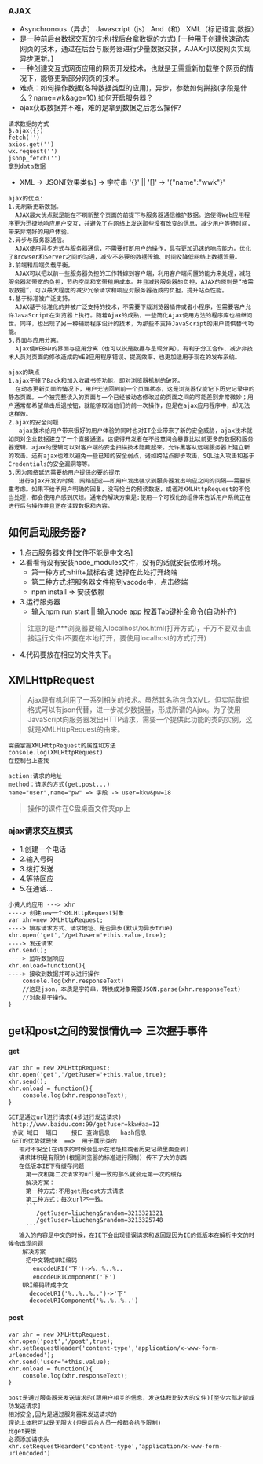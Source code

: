 ### AJAX
-  Asynchronous（异步） Javascript（js） And（和） XML（标记语言,数据）
- 是一种前后台数据交互的技术(找后台拿数据的方式),[一种用于创建快速动态网页的技术，通过在后台与服务器进行少量数据交换，AJAX可以使网页实现异步更新。]
- 一种创建交互式网页应用的网页开发技术，也就是无需重新加载整个网页的情况下，能够更新部分网页的技术。
- 难点：如何操作数据(各种数据类型的应用)，异步，参数如何拼接(字段是什么？name=wk&age=10),如何开启服务器？
- ajax获取数据并不难，难的是拿到数据之后怎么操作?
```
请求数据的方式
$.ajax({})
fetch('')
axios.get('')
wx.request('')
jsonp_fetch('')
拿到data数据
```
- XML -> JSON[效果类似] -> 字符串 '{}' || '[]'  ->  '{"name":"wwk"}' 
```
ajax的优点:
1.无刷新更新数据。
  AJAX最大优点就是能在不刷新整个页面的前提下与服务器通信维护数据。这使得Web应用程序更为迅捷地响应用户交互，并避免了在网络上发送那些没有改变的信息，减少用户等待时间，带来非常好的用户体验。
2.异步与服务器通信。
  AJAX使用异步方式与服务器通信，不需要打断用户的操作，具有更加迅速的响应能力。优化了Browser和Server之间的沟通，减少不必要的数据传输、时间及降低网络上数据流量。
3.前端和后端负载平衡。
  AJAX可以把以前一些服务器负担的工作转嫁到客户端，利用客户端闲置的能力来处理，减轻服务器和带宽的负担，节约空间和宽带租用成本。并且减轻服务器的负担，AJAX的原则是“按需取数据”，可以最大程度的减少冗余请求和响应对服务器造成的负担，提升站点性能。
4.基于标准被广泛支持。
  AJAX基于标准化的并被广泛支持的技术，不需要下载浏览器插件或者小程序，但需要客户允许JavaScript在浏览器上执行。随着Ajax的成熟，一些简化Ajax使用方法的程序库也相继问世。同样，也出现了另一种辅助程序设计的技术，为那些不支持JavaScript的用户提供替代功能。
5.界面与应用分离。
  Ajax使WEB中的界面与应用分离（也可以说是数据与呈现分离），有利于分工合作、减少非技术人员对页面的修改造成的WEB应用程序错误、提高效率、也更加适用于现在的发布系统。
```
```
ajax的缺点
1.ajax干掉了Back和加入收藏书签功能，即对浏览器机制的破环。
  在动态更新页面的情况下，用户无法回到前一个页面状态，这是浏览器仅能记下历史记录中的静态页面。一个被完整读入的页面与一个已经被动态修改过的页面之间的可能差别非常微妙；用户通常都希望单击后退按钮，就能够取消他们的前一次操作，但是在ajax应用程序中，却无法这样做。
2.ajax的安全问题
   ajax技术给用户带来很好的用户体验的同时也对IT企业带来了新的安全威胁，ajax技术就如同对企业数据建立了一个直接通道。这使得开发者在不经意间会暴露比以前更多的数据和服务器逻辑。ajax的逻辑可以对客户端的安全扫描技术隐藏起来，允许黑客从远端服务器上建立新的攻击。还有ajax也难以避免一些已知的安全弱点，诸如跨站点脚步攻击，SQL注入攻击和基于Credentials的安全漏洞等等。
3.因为网络延迟需要给用户提供必要的提示
   进行ajax开发的时候，网络延迟——即用户发出强求到服务器发出响应之间的间隔——需要慎重考虑。如果不给予用户明确的回复，没有恰当的预读数据，或者对XMLHttpRequest的不恰当处理，都会使用户感到厌烦。通常的解决方案是:使用一个可视化的组件来告诉用户系统正在进行后台操作并且正在读取数据和内容。
```
## 如何启动服务器?
- 1.点击服务器文件[文件不能是中文名]
- 2.看看有没有安装node_modules文件，没有的话就安装依赖环境。
   - 第一种方式:shift+鼠标右键  选择在此处打开终端
   - 第二种方式:把服务器文件拖到vscode中，点击终端
   - npm install  =>  安装依赖
- 3.运行服务器
   - 输入npm run start || 输入node app 按着Tab键补全命令(自动补齐)
>注意的是:***浏览器要输入localhost/xx.html(打开方式)，千万不要双击直接运行文件(不要在本地打开，要使用localhost的方式打开)
- 4.代码要放在相应的文件夹下。
## XMLHttpRequest
>Ajax是有机利用了一系列相关的技术。虽然其名称包含XML。但实际数据格式可以有json代替，进一步减少数据量，形成所谓的Ajax。为了使用JavaScript向服务器发出HTTP请求，需要一个提供此功能的类的实例，这就是XMLHttpRequest的由来。
```
需要掌握XMLHttpRequest的属性和方法
console.log(XMLHttpRequest)
在控制台上查找
```
```
action:请求的地址
method：请求的方式(get,post...)
name="user",name="pw" => 字段 -> user=kkw&pw=18
```
>操作的课件在C盘桌面文件夹pp上
### ajax请求交互模式
- 1.创建一个电话
- 2.输入号码
- 3.拨打发送
- 4.等待回应
- 5.在通话...
```
小黄人的应用 ---> xhr
----> 创建new一个XMLHttpRequest对象
var xhr=new XMLHttpRequest;
----> 填写请求方式、请求地址、是否异步(默认为异步true)
xhr.open('get','/get?user='+this.value,true);
----> 发送请求
xhr.send();
----> 监听数据响应
xhr.onload=function(){
----> 接收到数据并可以进行操作
    console.log(xhr.responseText)
    //这是json，本质是字符串，转换成对象需要JSON.parse(xhr.responseText)
    //对象易于操作。
}
```
## get和post之间的爱恨情仇==>  **三次握手事件**
#### get
```
var xhr = new XMLHttpRequest;
xhr.open('get','/get?user='+this.value,true);
xhr.send();
xhr.onload = function(){
    console.log(xhr.responseText);
}
```
```
GET是通过url进行请求(4步进行发送请求)
 http://www.baidu.com:99/get?user=kkw#aa=12
 协议 域口  端口    接口 查询信息   hash信息
 GET的优势就是快  ==>  用于展示类的
   相对不安全(在请求的时候会显示在地址栏或者历史记录里面查到)
   请求体积是有限的(根据浏览器的标准进行限制) 传不了大的东西
   在低版本IE下有缓存问题
     第一次和第二次请求的url是一致的那么就会走第一次的缓存
     解决方案：
     第一种方式:不用get用post方式请求
     第二种方式：每次url不一致。
     ```
        /get?user=liucheng&random=3213321321
        /get?user=liucheng&random=3213325748
     ```
   输入的内容是中文的时候，在IE下会出现错误请求和返回是因为IE的低版本在解析中文的时候会出现问题
    解决方案
     把中文转成URI编码
       encodeURI('下')->%..%..%..
       encodeURIComponent('下')
    URI编码转成中文
      decodeURI('%..%..%..')->'下'
      decodeURIComponent('%..%..%..')
```
#### post
```
var xhr = new XMLHttpRequest;
xhr.open('post','/post',true);
xhr.setRequestHeader('content-type','application/x-www-form-urlencoded');
xhr.send('user='+this.value);
xhr.onload = function(){
    console.log(xhr.responseText);
}
```
```
post是通过服务器来发送请求的(跟用户相关的信息，发送体积比较大的文件)[至少六部才能成功发送请求]
相对安全,因为是通过服务器来发送请求的
理论上体积可以是无限大(但是后台人员一般都会给予限制)
比get要慢
必须添加请求头
xhr.setRequestHearder('content-type','application/x-www-form-urlencoded')
```